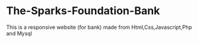 # The-Sparks-Foundation-Bank
This is a responsive website (for bank) made from Html,Css,Javascript,Php and Mysql
